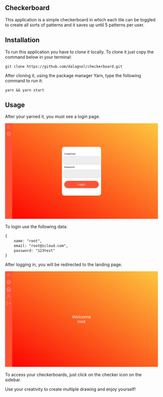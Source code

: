 ## Checkerboard

This application is a simple checkerboard in which each tile can be toggled to create all sorts of patterns and it saves up until 5 patterns per user.

## Installation

To run this application you have to clone it locally. To clone it just copy the command below in your terminal:

```
git clone https://github.com/dalagnol/checkerboard.git
```

After cloning it, using the package manager Yarn, type the following command to run it:

```
yarn && yarn start
```

## Usage

After your yarned it, you must see a login page.

![alt text](./assets/login.jpg)

To login use the following data:

```
{
    name: "root",
    email: "root@icloud.com",
    password: "123test"
}
```

After logging in, you will be redirected to the landing page.

![alt text](./assets/landing.jpg)

To access your checkerboards, just click on the checker icon on the sidebar.

Use your creativity to create multiple drawing and enjoy yourself!
